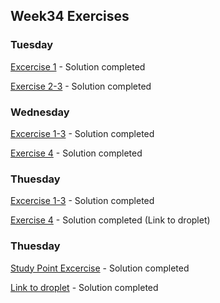## Week34 Exercises

### Tuesday

[Excercise 1](https://github.com/amalielandt/week34/tree/master/tuesday/ex1/point) - Solution completed

[Exercise 2-3](https://github.com/amalielandt/week34/tree/master/tuesday/ex2-3/names) - Solution completed
 
 
 ### Wednesday

[Excercise 1-3](https://github.com/amalielandt/week34/tree/master/wednesday/ex1-3/rest1) - Solution completed

[Exercise 4](https://github.com/amalielandt/week34/tree/master/wednesday/ex4/names) - Solution completed

 ### Thuesday

[Excercise 1-3](https://github.com/amalielandt/week34/tree/master/thursday/ex1-4/Week1Day4) - Solution completed

[Exercise 4](http://167.71.37.53:8080/Week1Day4/api/employee/) - Solution completed (Link to droplet)

 ### Thuesday

[Study Point Excercise](https://github.com/amalielandt/week34/tree/master/friday/studypoint_exercise) - Solution completed

[Link to droplet](http://167.71.37.53:8080/Week1Day4/api/employee/) - Solution completed

 
